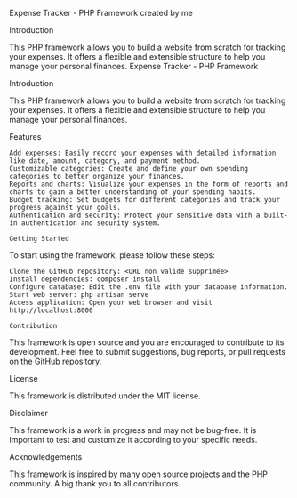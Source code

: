 Expense Tracker - PHP Framework created by me

Introduction

This PHP framework allows you to build a website from scratch for tracking your expenses. It offers a flexible and extensible structure to help you manage your personal finances.
Expense Tracker - PHP Framework

Introduction

This PHP framework allows you to build a website from scratch for tracking your expenses. It offers a flexible and extensible structure to help you manage your personal finances.

Features

    Add expenses: Easily record your expenses with detailed information like date, amount, category, and payment method.
    Customizable categories: Create and define your own spending categories to better organize your finances.
    Reports and charts: Visualize your expenses in the form of reports and charts to gain a better understanding of your spending habits.
    Budget tracking: Set budgets for different categories and track your progress against your goals.
    Authentication and security: Protect your sensitive data with a built-in authentication and security system.

    Getting Started

To start using the framework, please follow these steps:

    Clone the GitHub repository: <URL non valide supprimée>
    Install dependencies: composer install
    Configure database: Edit the .env file with your database information.
    Start web server: php artisan serve
    Access application: Open your web browser and visit http://localhost:8000

    Contribution

This framework is open source and you are encouraged to contribute to its development. Feel free to submit suggestions, bug reports, or pull requests on the GitHub repository.

License

This framework is distributed under the MIT license.

Disclaimer

This framework is a work in progress and may not be bug-free. It is important to test and customize it according to your specific needs.

Acknowledgements

This framework is inspired by many open source projects and the PHP community. A big thank you to all contributors.
